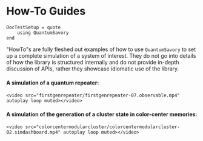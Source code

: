 # How-To Guides 

```@meta
DocTestSetup = quote
    using QuantumSavory
end
```

"HowTo"s are fully fleshed out examples of how to use `QuantumSavory` to set up a complete simulation of a system of interest. They do not go into details of how the library is structured internally and do not provide in-depth discussion of APIs, rather they showcase idiomatic use of the library.


#### A simulation of a quantum repeater:

```@raw html
<video src="firstgenrepeater/firstgenrepeater-07.observable.mp4" autoplay loop muted></video>
```

#### A simulation of the generation of a cluster state in color-center memories:

```@raw html
<video src="colorcentermodularcluster/colorcentermodularcluster-02.simdashboard.mp4" autoplay loop muted></video>
```